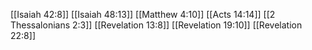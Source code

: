[[Isaiah 42:8]]
[[Isaiah 48:13]]
[[Matthew 4:10]]
[[Acts 14:14]]
[[2 Thessalonians 2:3]]
[[Revelation 13:8]]
[[Revelation 19:10]]
[[Revelation 22:8]]

